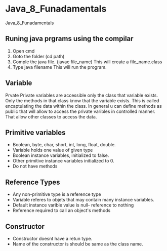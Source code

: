 # Java_8_Funadamentals
Java_8_Funadamentals
## Runing java prgrams using the compilar

1. Open cmd
2. Goto the folder (cd path)
3. Comple the java file.  (javac file_name)
This will create a file_name.class
4. Type java filename
This will run the program.

## Variable

Prvate
Private variables are accessible only the class that variable exists.
Only the methods in that class know that the variable exists.
This is called encaptulating the data within the class. 
In general u can define methods as public that will allow to access the private varibles in controlled manner. That allow other classes to access the data.


## Primitive variables
- Boolean, byte, char, short, int, long, float, double.
- Variable holds one value of given type
- Boolean instance variables, initialized to false.
- Other primitive instance variables initialized to 0.
- Do  not have methods

## Reference Types
- Any non-primitive type is a reference type
- Variable referes to objets that may contain many instance variables.
- Default instance varible value is null- reference to nothing
- Reference required to call an object's methods

## Constructor
- Constructor doesnt have a retun type.
- Name of the constructor is should be same as the class name.



